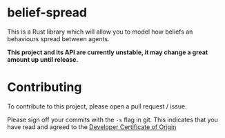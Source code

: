 # belief-spread

This is a Rust library which will allow you to model how beliefs an behaviours spread between agents.

**This project and its API are currently unstable, it may change a great amount up until release.**

# Contributing

To contribute to this project, please open a pull request / issue.

Please sign off your commits with the `-s` flag in git. This indicates that you have read and agreed to the [Developer Certificate of Origin](https://developercertificate.org/)
